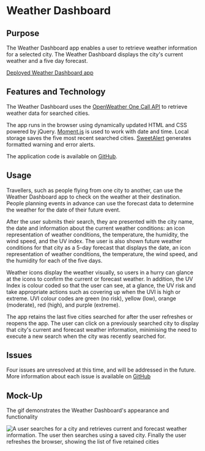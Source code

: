 # Weather Dashboard

## Purpose
The Weather Dashboard app enables a user to retrieve weather information for a selected city. The Weather Dashboard displays the city's current weather and a five day forecast. 

[Deployed Weather Dashboard app](https://grace-anderson.github.io/weather-dashboard/)

## Features and Technology

The Weather Dashboard uses the [OpenWeather One Call API](https://openweathermap.org/api/one-call-api) to retrieve weather data for searched cities. 

The app runs in the browser using dynamically updated HTML and CSS powered by jQuery.  [Moment.js](https://momentjs.com/) is used to work with date and time. Local storage saves the five most recent searched cities. [SweetAlert](https://sweetalert.js.org/) generates formatted warning and error alerts. 

The application code is available on [GitHub](https://github.com/grace-anderson/weather-dashboard). 

## Usage
Travellers, such as people flying from one city to another, can use the Weather Dashboard app to check on the weather at their destination. People planning events in advance can use the forecast data to determine the weather for the date of their future event. 

After the user submits their search, they are presented with the city name, the date and information about the current weather conditions: an icon representation of weather conditions, the temperature, the humidity, the wind speed, and the UV index. The user is also shown future weather conditions for that city as a 5-day forecast that displays the date, an icon representation of weather conditions, the temperature, the wind speed, and the humidity for each of the five days.

Weather icons display the weather visually, so users in a hurry can glance at the icons to confirm the current or forecast weather. In addition, the UV Index is colour coded so that the user can see, at a glance, the UV risk and take appropriate actions such as covering up when the UVI is high or extreme. UVI colour codes are green (no risk), yellow (low), orange (moderate), red (high), and purple (extreme).

The app retains the last five cities searched for after the user refreshes or reopens the app. The user can click on a previously searched city to display that city's current and forecast weather information, minimising the need to execute a new search when the city was recently searched for. 

## Issues
Four issues are unresolved at this time, and will be addressed in the future. More information about each issue is available on [GitHub](https://github.com/grace-anderson/weather-dashboard/issues)

## Mock-Up

The gif demonstrates the Weather Dashboard's appearance and functionality

![A user searches for a city and retrieves current and forecast weather information. The user then searches using a saved city. Finally the user refreshes the browser, showing the list of five retained cities](./assets/weather-dashboard.gif)
